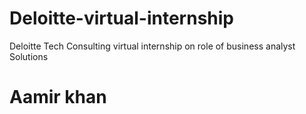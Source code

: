 # Deloitte-virtual-internship
Deloitte Tech Consulting virtual internship on role of business analyst Solutions
# Aamir khan
